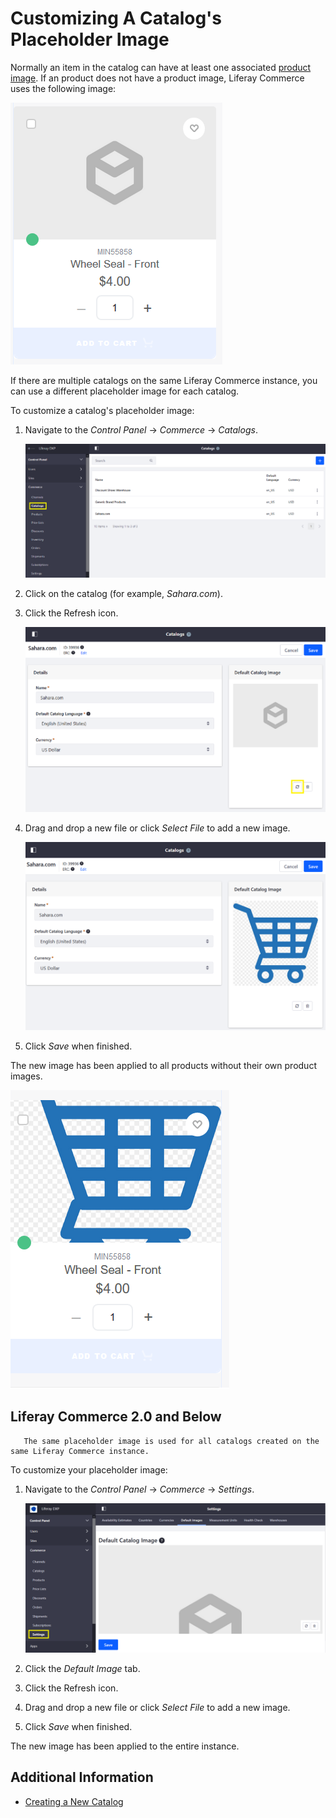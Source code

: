 # Customizing A Catalog's Placeholder Image

Normally an item in the catalog can have at least one associated [product image](./creating-and-managing-products/products/product-images.md). If an product does not have a product image, Liferay Commerce uses the following image:

![Liferay Commerce uses a default placeholder image.](./customizing-a-catalogs-placeholder-image/images/01.png)

If there are multiple catalogs on the same Liferay Commerce instance, you can use a different placeholder image for each catalog.

To customize a catalog's placeholder image:

1. Navigate to the _Control Panel_ &rarr; _Commerce_ &rarr; _Catalogs_.

    ![The Catalog menu is in the Control Panel.](./customizing-a-catalogs-placeholder-image/images/02.png)

1. Click on the catalog (for example, _Sahara.com_).
1. Click the Refresh icon.

    ![Click the Refresh button to change the image.](./customizing-a-catalogs-placeholder-image/images/03.png)

1. Drag and drop a new file or click _Select File_ to add a new image.

     ![Verify the image.](./customizing-a-catalogs-placeholder-image/images/04.png)

1. Click _Save_ when finished.

The new image has been applied to all products without their own product images.

![Verify the image on the widget.](./customizing-a-catalogs-placeholder-image/images/05.png)

## Liferay Commerce 2.0 and Below

```tip::
   The same placeholder image is used for all catalogs created on the same Liferay Commerce instance.
```

To customize your placeholder image:

1. Navigate to the _Control Panel_ &rarr; _Commerce_ &rarr; _Settings_.

    ![Default Image is in the Settings tab.](./customizing-a-catalogs-placeholder-image/images/06.png)

1. Click the _Default Image_ tab.
1. Click the Refresh icon.
1. Drag and drop a new file or click _Select File_ to add a new image.
1. Click _Save_ when finished.

The new image has been applied to the entire instance.

## Additional Information

* [Creating a New Catalog](./creating-a-new-catalog.md)
